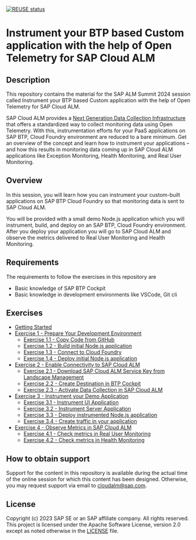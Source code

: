 [![REUSE status](https://api.reuse.software/badge/github.com/SAP-samples/alm-demo-session)](https://api.reuse.software/info/github.com/SAP-samples/alm-demo-session)

# Instrument your BTP based Custom application with the help of Open Telemetry for SAP Cloud ALM

## Description

This repository contains the material for the SAP ALM Summit 2024 session called Instrument your BTP based Custom application with the help of Open Telemetry for SAP Cloud ALM.

SAP Cloud ALM provides a [Next Generation Data Collection Infrastructure](https://support.sap.com/en/alm/sap-cloud-alm/operations/expert-portal/data-collection-infrastructure.html) that offers a standardized way to collect monitoring data using Open Telemetry. With this, instrumentation efforts for your PaaS applications on SAP BTP, Cloud Foundry environment are reduced to a bare minimum. Get an overview of the concept and learn how to instrument your applications – and how this results in monitoring data coming up in SAP Cloud ALM applications like Exception Monitoring, Health Monitoring, and Real User Monitoring.

## Overview

In this session, you will learn how you can instrument your custom-built applications on SAP BTP Cloud Foundry so that monitoring data is sent to SAP Cloud ALM. 

You will be provided with a small demo Node.js application which you will instrument, build, and deploy on an SAP BTP, Cloud Foundry environment. After you deploy your application you will go to SAP Cloud ALM and observe the metrics delivered to Real User Monitoring and Health Monitoring. 

## Requirements

The requirements to follow the exercises in this repository are

- Basic knowledge of SAP BTP Cockpit
- Basic knowledge in development environments like VSCode, Git cli

## Exercises

- [Getting Started](exercises/ex0/)
- [Exercise 1 - Prepare Your Development Environment](exercises/ex1/)
    - [Exercise 1.1 - Copy Code from GitHub](exercises/ex1#exercise-11-copy-code-from-github)
    - [Exercise 1.2 - Build initial Node.js application](exercises/ex1#exercise-12-build-initial-nodejs-application)
    - [Exercise 1.3 - Connect to Cloud Foundry](exercises/ex1#ex1#exercise-13-connect-to-cloud-foundry)
    - [Exercise 1.4 - Deploy initial Node.js application](exercises/ex1#exercise-14-deploy-initial-nodejs-application)
- [Exercise 2 - Enable Connectivity to SAP Cloud ALM](exercises/ex2/)
    - [Exercise 2.1 - Download SAP Cloud ALM Service Key from Landscape Management](exercises/ex2#exercise-21-download-sap-cloud-alm-service-key-from-landscape-management)
    - [Exercise 2.2 - Create Destination in BTP Cockpit](exercises/ex2#exercise-22-create-destination-in-btp-cockpit)
    - [Exercise 2.3 - Activate Data Collection in SAP Cloud ALM](exercises/ex2#exercise-23-activate-data-collection-in-sap-cloud-alm)
- [Exercise 3 - Instrument your Demo Application](exercises/ex3/)
    - [Exercise 3.1 - Instrument UI Application](exercises/ex3#exercise-31-instrument-ui-application)
    - [Exercise 3.2 - Instrument Server Application](exercises/ex3#exercise-32-instrument-server-application)
    - [Exercise 3.3 - Deploy instrumented Node.js application](exercises/ex3#exercise-33-deploy-instrumented-nodejs-application)
    - [Exercise 3.4 - Create traffic in your application](exercises/ex3#exercise-34-create-some-traffic-in-your-application)
- [Exercise 4 - Observe Metrics in SAP Cloud ALM](exercises/ex4/)
    - [Exercise 4.1 - Check metrics in Real User Monitoring](exercises/ex4#exercise-41-check-metrics-in-real-user-monitoring)
    - [Exercise 4.2 - Check metrics in Health Monitoring](exercises/ex4#exercise-42-check-metrics-in-health-monitoring)
  
## How to obtain support

Support for the content in this repository is available during the actual time of the online session for which this content has been designed. Otherwise, you may request support via email to cloudalm@sap.com.

## License
Copyright (c) 2023 SAP SE or an SAP affiliate company. All rights reserved. This project is licensed under the Apache Software License, version 2.0 except as noted otherwise in the [LICENSE](LICENSES/Apache-2.0.txt) file.
